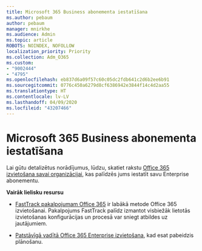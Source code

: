 ```yaml
---
title: Microsoft 365 Business abonementa iestatīšana
ms.author: pebaum
author: pebaum
manager: mnirkhe
ms.audience: Admin
ms.topic: article
ROBOTS: NOINDEX, NOFOLLOW
localization_priority: Priority
ms.collection: Adm_O365
ms.custom:
- "9002444"
- "4795"
ms.openlocfilehash: eb837d6a09f57c60c05dc2fdb641c2d6b2ee6b91
ms.sourcegitcommit: 0776c450a6279d8cf6386942e3844f14c4d2aa55
ms.translationtype: HT
ms.contentlocale: lv-LV
ms.lasthandoff: 04/09/2020
ms.locfileid: "43207466"
---
```

# <a name="set-up-a-microsoft-365-business-subscription"></a>Microsoft 365 Business abonementa iestatīšana

Lai gūtu detalizētus norādījumus, lūdzu, skatiet rakstu [Office 365 izvietošana savai organizācijai](https://docs.microsoft.com/office365/enterprise/setup-overview-for-enterprises), kas palīdzēs jums iestatīt savu Enterprise abonementu.

**Vairāk lielisku resursu**

- [FastTrack pakalpojumam Office 365](https://docs.microsoft.com/fasttrack/O365-fasttrack-benefit-for-office-365) ir labākā metode Office 365 izvietošanai. Pakalpojums FastTrack palīdz izmantot visbiežāk lietotās izvietošanas konfigurācijas un procesā var sniegt atbildes uz jautājumiem. 

- [Patstāvīgā vadītā Office 365 Enterprise izvietošana](https://docs.microsoft.com/office365/enterprise/setup-overview-for-enterprises#do-it-yourself-guided-deployment-of-office-365-enterprise), kad esat pabeidzis plānošanu. 
